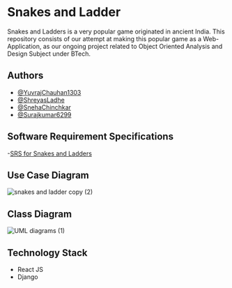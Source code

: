 
# Snakes and Ladder

Snakes and Ladders is a very popular game originated in ancient India. This repository consists of our attempt at making this popular game as a Web-Application, as our ongoing project related to Object Oriented Analysis and Design Subject under BTech. 

## Authors

- [@YuvrajChauhan1303](https://www.github.com/YuvrajChauhan1303)
- [@ShreyasLadhe](https://github.com/ShreyasLadhe)
- [@SnehaChinchkar](https://github.com/SnehaChinchkar)
- [@Surajkumar6299](https://github.com/Surajkumar6299)

## Software Requirement Specifications
-[SRS for Snakes and Ladders](https://github.com/snakes-and-ladders-oops-project/snakes-and-ladders/files/12910307/SRS_for_Snakes_and_Ladders_CS261_OOPS_Project.pdf)
## Use Case Diagram
![snakes and ladder copy (2)](https://github.com/snakes-and-ladders-oops-project/snakes-and-ladders/assets/131424478/c9ef756d-8d39-4077-ba77-a0ea4774b8e1)

## Class Diagram
![UML diagrams (1)](https://github.com/snakes-and-ladders-oops-project/snakes-and-ladders/assets/128424631/8ddbca76-9afb-4837-9abc-9e6a03c2d15d)

## Technology Stack

- React JS
- Django
